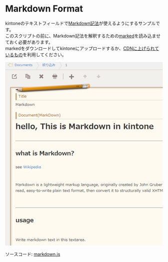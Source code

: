 Markdown Format
==================

kintoneのテキストフィールドで[Markdown記法](https://help.github.com/articles/markdown-basics/)が使えるようにするサンプルです。  
このスクリプトの前に、Markdown記法を解釈するための[marked](https://github.com/chjj/marked)を読み込ませておく必要があります。  
markedをダウンロードしてkintoneにアップロードするか、[CDNに上げられているもの](https://cdnjs.cloudflare.com/ajax/libs/marked/0.3.2/marked.min.js)を利用してください。  

![Image](./image.PNG)

ソースコード: [markdown.js](https://github.com/icoxfog417/kintoneJavaScripts/blob/master/kintoneMarkdown/markdown.js)
